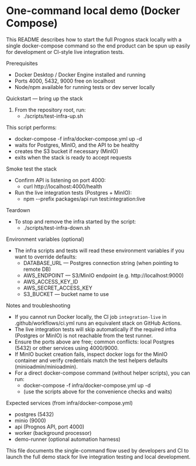 # One-command local demo (Docker Compose)

This README describes how to start the full Prognos stack locally with a single docker-compose command so the end product can be spun up easily for development or CI-style live integration tests.

Prerequisites
- Docker Desktop / Docker Engine installed and running
- Ports 4000, 5432, 9000 free on localhost
- Node/npm available for running tests or dev server locally

Quickstart — bring up the stack
1. From the repository root, run:
   - ./scripts/test-infra-up.sh

This script performs:
- docker-compose -f infra/docker-compose.yml up -d
- waits for Postgres, MinIO, and the API to be healthy
- creates the S3 bucket if necessary (MinIO)
- exits when the stack is ready to accept requests

Smoke test the stack
- Confirm API is listening on port 4000:
  - curl http://localhost:4000/health
- Run the live integration tests (Postgres + MinIO):
  - npm --prefix packages/api run test:integration:live

Teardown
- To stop and remove the infra started by the script:
  - ./scripts/test-infra-down.sh

Environment variables (optional)
- The infra scripts and tests will read these environment variables if you want to override defaults:
  - DATABASE_URL — Postgres connection string (when pointing to remote DB)
  - AWS_ENDPOINT — S3/MinIO endpoint (e.g. http://localhost:9000)
  - AWS_ACCESS_KEY_ID
  - AWS_SECRET_ACCESS_KEY
  - S3_BUCKET — bucket name to use

Notes and troubleshooting
- If you cannot run Docker locally, the CI job `integration-live` in .github/workflows/ci.yml runs an equivalent stack on GitHub Actions.
- The live integration tests will skip automatically if the required infra (Postgres or MinIO) is not reachable from the test runner.
- Ensure the ports above are free; common conflicts: local Postgres (5432) or other services using 4000/9000.
- If MinIO bucket creation fails, inspect docker logs for the MinIO container and verify credentials match the test helpers defaults (minioadmin/minioadmin).
- For a direct docker-compose command (without helper scripts), you can run:
  - docker-compose -f infra/docker-compose.yml up -d
  - (use the scripts above for the convenience checks and waits)

Expected services (from infra/docker-compose.yml)
- postgres (5432)
- minio (9000)
- api (Prognos API, port 4000)
- worker (background processor)
- demo-runner (optional automation harness)

This file documents the single-command flow used by developers and CI to launch the full demo stack for live integration testing and local development.
